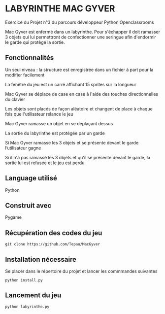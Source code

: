 # LABYRINTHE MAC GYVER

Exercice du Projet n°3 du parcours développeur Python Openclassrooms


Mac Gyver est enfermé dans un labyrinthe. Pour s'échapper il doit ramasser 3 objets qui lui permettront de confectionner une seringue afin d'endormir le garde qui protège la sortie.

## Fonctionnalités 

Un seul niveau : la structure est enregistrée dans un fichier à part pour la modifier facilement

La fenêtre du jeu est un carré affichant 15 sprites sur la longueur

Mac Gyver se déplace de case en case à l'aide des touches directionnelles du clavier 

Les objets sont placés de façon aléatoire et changent de place à chaque fois que l'utilisateur relance le jeu

Mac Gyver ramasse un objet en se déplaçant dessus

La sortie du labyrinthe est protégée par un garde

Si Mac Gyver ramasse les 3 objets et se présente devant le garde l’utilisateur gagne

Si il n'a pas ramassé les 3 objets et qu'il se présente devant le garde, la sortie lui est 
refusée et le jeu est perdu.



## Language utilisé 

Python

## Construit avec

Pygame 

## Récupération des codes du jeu 

    git clone https://github.com/Tepau/MacGyver

## Installation nécessaire
Se placer dans le répertoire du projet et lancer les commmandes suivantes

    python install.py
    
## Lancement du jeu

    python labyrinthe.py

